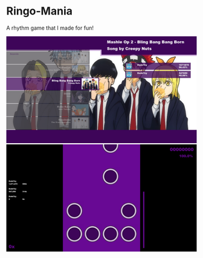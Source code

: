 # Ringo-Mania
A rhythm game that I made for fun!


![Main_Menu](Preview/Main_Menu.png)
![Gameplay](Preview/Gameplay.png)
